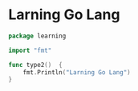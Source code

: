# Larning Go Lang

````go
package learning

import "fmt"

func type2()  {
	fmt.Println("Larning Go Lang")
}
````
